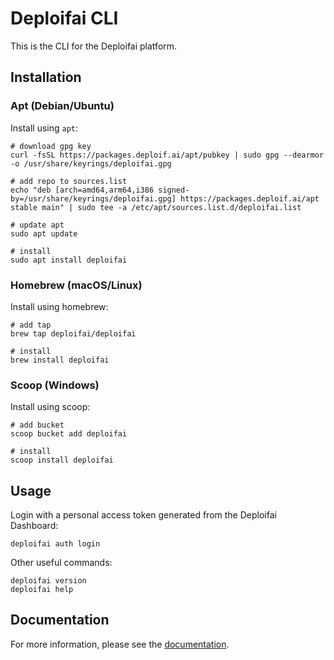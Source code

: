 # Deploifai CLI

This is the CLI for the Deploifai platform.

## Installation

### Apt (Debian/Ubuntu)

Install using `apt`:

```shell
# download gpg key
curl -fsSL https://packages.deploif.ai/apt/pubkey | sudo gpg --dearmor -o /usr/share/keyrings/deploifai.gpg

# add repo to sources.list
echo "deb [arch=amd64,arm64,i386 signed-by=/usr/share/keyrings/deploifai.gpg] https://packages.deploif.ai/apt stable main" | sudo tee -a /etc/apt/sources.list.d/deploifai.list

# update apt
sudo apt update

# install
sudo apt install deploifai
```

### Homebrew (macOS/Linux)

Install using homebrew:

```shell
# add tap
brew tap deploifai/deploifai

# install
brew install deploifai
```

### Scoop (Windows)

Install using scoop:

```shell
# add bucket
scoop bucket add deploifai

# install
scoop install deploifai
```

## Usage

Login with a personal access token generated from the Deploifai Dashboard:

```shell
deploifai auth login
```

Other useful commands:

```shell
deploifai version
deploifai help
```

## Documentation

For more information, please see the [documentation](https://docs.deploif.ai/cli/commands/quick-start).
